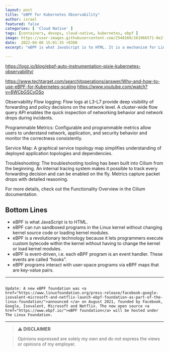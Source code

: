 ```yaml
---
layout: post
title: "eBPF for Kubernetes Observability"
author: israel
featured: false
categories: [ 'Cloud Native' ]
tags: [containers, devops, cloud-native, kubernetes, ebpf ]
image: https://user-images.githubusercontent.com/2548160/161966571-0e2f2d03-9cc3-499e-b45d-04813ff9d91e.jpeg
date:  2022-04-06 15:01:35 +0300
excerpt: "eBPF is what JavaScript is to HTML. It is a mechanism for Linux applications to execute code in Linux kernel space..."

---
```


https://logz.io/blog/ebpf-auto-instrumentation-pixie-kubernetes-observability/

  https://www.techtarget.com/searchitoperations/answer/Why-and-how-to-use-eBPF-for-Kubernetes-scaling
https://www.youtube.com/watch?v=8WCbGSCyDSo


  Observability
Flow logging: Flow logs at L3-L7 provide deep visibility of forwarding and policy decisions on the network level. A cluster-wide flow query API enables the quick inspection of networking behavior and network drops during incidents.

Programmable Metrics: Configurable and programmable metrics allow users to understand network, application, and security behavior and monitor the correctness consistently.

Service Map: A graphical service topology map simplifies understanding of deployed application topologies and dependencies.

Troubleshooting: The troubleshooting tooling has been built into Cilium from the beginning. An internal tracing system makes it possible to track every forwarding decision and can be enabled on the fly. Metrics capture packet drops with detailed reasoning.

For more details, check out the Functionality Overview in the Cilium documentation.


## Bottom Lines

- eBPF is what JavaScript is to HTML. 
- eBPF can run sandboxed programs in the Linux kernel without changing kernel source code or loading kernel modules.
- eBPF is a revolutionary technology because it lets programmers execute custom bytecode within the kernel without having to change the kernel or load kernel modules.
- eBPF is event-driven, i.e. each eBPF program is an event handler. These events are called “hooks”.
- eBPF programs interact with user-space programs via eBPF maps that are key-value pairs.

---


```

Update: A new eBPF foundation was <a href="https://www.linuxfoundation.org/press-release/facebook-google-isovalent-microsoft-and-netflix-launch-ebpf-foundation-as-part-of-the-linux-foundation/">announced </a> on August 2021, founded by Facebook, Google, Isovalent, Microsoft and Netflix. The new open source <a href="https://www.ebpf.io/">eBPF foundation</a> will be hosted under The Linux Foundation.

```

-------
>  **⚠ DISCLAIMER**

> Opinions expressed are solely my own and do not express the views or opinions of my employer.